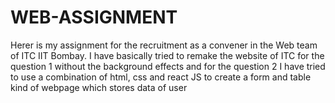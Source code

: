 # WEB-ASSIGNMENT
Herer is my assignment for the recruitment as a convener in the Web team of ITC IIT Bombay. I have basically tried to remake the website of ITC for the question 1 without the background effects and for the question 2 I have tried to use a combination of html, css and react JS to create a form and table kind of webpage which stores data of user
